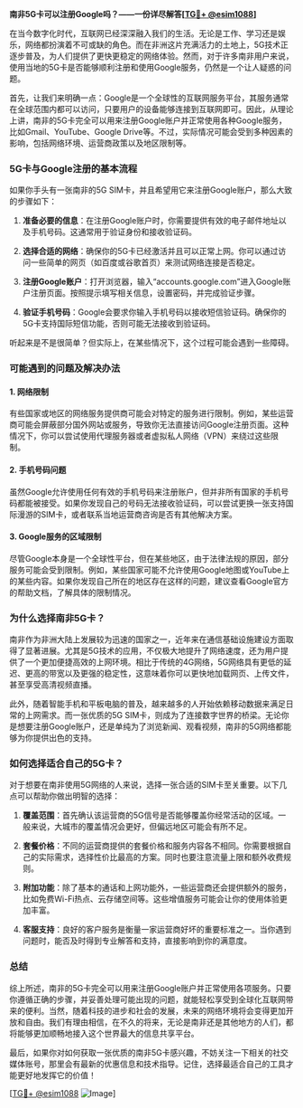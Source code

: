**南非5G卡可以注册Google吗？——一份详尽解答[[TG💪+ @esim1088](https://t.me/s/esim1088)]**

在当今数字化时代，互联网已经深深融入我们的生活。无论是工作、学习还是娱乐，网络都扮演着不可或缺的角色。而在非洲这片充满活力的土地上，5G技术正逐步普及，为人们提供了更快更稳定的网络体验。然而，对于许多南非用户来说，使用当地的5G卡是否能够顺利注册和使用Google服务，仍然是一个让人疑惑的问题。

首先，让我们来明确一点：Google是一个全球性的互联网服务平台，其服务通常在全球范围内都可以访问，只要用户的设备能够连接到互联网即可。因此，从理论上讲，南非的5G卡完全可以用来注册Google账户并正常使用各种Google服务，比如Gmail、YouTube、Google Drive等。不过，实际情况可能会受到多种因素的影响，包括网络环境、运营商政策以及地区限制等。

### **5G卡与Google注册的基本流程**

如果你手头有一张南非的5G SIM卡，并且希望用它来注册Google账户，那么大致的步骤如下：

1. **准备必要的信息**：在注册Google账户时，你需要提供有效的电子邮件地址以及手机号码。这通常用于验证身份和接收验证码。
   
2. **选择合适的网络**：确保你的5G卡已经激活并且可以正常上网。你可以通过访问一些简单的网页（如百度或谷歌首页）来测试网络连接是否稳定。

3. **注册Google账户**：打开浏览器，输入“accounts.google.com”进入Google账户注册页面。按照提示填写相关信息，设置密码，并完成验证步骤。

4. **验证手机号码**：Google会要求你输入手机号码以接收短信验证码。确保你的5G卡支持国际短信功能，否则可能无法接收到验证码。

听起来是不是很简单？但实际上，在某些情况下，这个过程可能会遇到一些障碍。

### **可能遇到的问题及解决办法**

#### **1. 网络限制**
有些国家或地区的网络服务提供商可能会对特定的服务进行限制。例如，某些运营商可能会屏蔽部分国外网站或服务，导致你无法直接访问Google注册页面。这种情况下，你可以尝试使用代理服务器或者虚拟私人网络（VPN）来绕过这些限制。

#### **2. 手机号码问题**
虽然Google允许使用任何有效的手机号码来注册账户，但并非所有国家的手机号码都能被接受。如果你发现自己的号码无法接收验证码，可以尝试更换一张支持国际漫游的SIM卡，或者联系当地运营商咨询是否有其他解决方案。

#### **3. Google服务的区域限制**
尽管Google本身是一个全球性平台，但在某些地区，由于法律法规的原因，部分服务可能会受到限制。例如，某些国家可能不允许使用Google地图或YouTube上的某些内容。如果你发现自己所在的地区存在这样的问题，建议查看Google官方的帮助文档，了解具体的限制情况。

### **为什么选择南非5G卡？**

南非作为非洲大陆上发展较为迅速的国家之一，近年来在通信基础设施建设方面取得了显著进展。尤其是5G技术的应用，不仅极大地提升了网络速度，还为用户提供了一个更加便捷高效的上网环境。相比于传统的4G网络，5G网络具有更低的延迟、更高的带宽以及更强的稳定性，这意味着你可以更快地加载网页、上传文件，甚至享受高清视频直播。

此外，随着智能手机和平板电脑的普及，越来越多的人开始依赖移动数据来满足日常的上网需求。而一张优质的5G SIM卡，则成为了连接数字世界的桥梁。无论你是想要注册Google账户，还是单纯为了浏览新闻、观看视频，南非的5G网络都能够为你提供出色的支持。

### **如何选择适合自己的5G卡？**

对于想要在南非使用5G网络的人来说，选择一张合适的SIM卡至关重要。以下几点可以帮助你做出明智的选择：

1. **覆盖范围**：首先确认该运营商的5G信号是否能够覆盖你经常活动的区域。一般来说，大城市的覆盖情况会更好，但偏远地区可能会有所不足。

2. **套餐价格**：不同的运营商提供的套餐价格和服务内容各不相同。你需要根据自己的实际需求，选择性价比最高的方案。同时也要注意流量上限和额外收费规则。

3. **附加功能**：除了基本的通话和上网功能外，一些运营商还会提供额外的服务，比如免费Wi-Fi热点、云存储空间等。这些增值服务可能会让你的使用体验更加丰富。

4. **客服支持**：良好的客户服务是衡量一家运营商好坏的重要标准之一。当你遇到问题时，能否及时得到专业解答和支持，直接影响到你的满意度。

### **总结**

综上所述，南非的5G卡完全可以用来注册Google账户并正常使用各项服务。只要你遵循正确的步骤，并妥善处理可能出现的问题，就能轻松享受到全球化互联网带来的便利。当然，随着科技的进步和社会的发展，未来的网络环境将会变得更加开放和自由。我们有理由相信，在不久的将来，无论是南非还是其他地方的人们，都将能够更加顺畅地接入这个世界最大的信息共享平台。

最后，如果你对如何获取一张优质的南非5G卡感兴趣，不妨关注一下相关的社交媒体账号，那里会有最新的优惠信息和技术指导。记住，选择最适合自己的工具才能更好地发挥它的价值！

[[TG💪+ @esim1088](https://t.me/s/esim1088) ![Image](https://i.postimg.cc/4NQfJmqS/Snipaste-2025-05-13-00-14-12.png)]